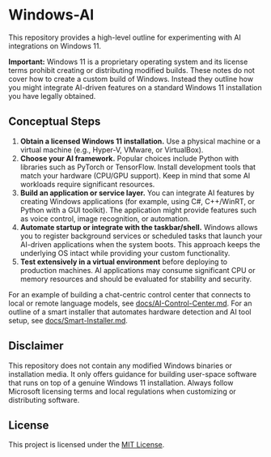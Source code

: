 # Windows-AI

This repository provides a high-level outline for experimenting with AI integrations on Windows 11.

**Important:** Windows 11 is a proprietary operating system and its license terms prohibit creating or distributing modified builds. These notes do not cover how to create a custom build of Windows. Instead they outline how you might integrate AI-driven features on a standard Windows 11 installation you have legally obtained.

## Conceptual Steps

1. **Obtain a licensed Windows 11 installation.** Use a physical machine or a virtual machine (e.g., Hyper-V, VMware, or VirtualBox).
2. **Choose your AI framework.** Popular choices include Python with libraries such as PyTorch or TensorFlow. Install development tools that match your hardware (CPU/GPU support). Keep in mind that some AI workloads require significant resources.
3. **Build an application or service layer.** You can integrate AI features by creating Windows applications (for example, using C#, C++/WinRT, or Python with a GUI toolkit). The application might provide features such as voice control, image recognition, or automation.
4. **Automate startup or integrate with the taskbar/shell.** Windows allows you to register background services or scheduled tasks that launch your AI-driven applications when the system boots. This approach keeps the underlying OS intact while providing your custom functionality.
5. **Test extensively in a virtual environment** before deploying to production machines. AI applications may consume significant CPU or memory resources and should be evaluated for stability and security.

For an example of building a chat-centric control center that connects to local or remote language models, see [docs/AI-Control-Center.md](docs/AI-Control-Center.md).
For an outline of a smart installer that automates hardware detection and AI tool setup, see [docs/Smart-Installer.md](docs/Smart-Installer.md).

## Disclaimer

This repository does not contain any modified Windows binaries or installation media. It only offers guidance for building user-space software that runs on top of a genuine Windows 11 installation. Always follow Microsoft licensing terms and local regulations when customizing or distributing software.

## License

This project is licensed under the [MIT License](LICENSE).
